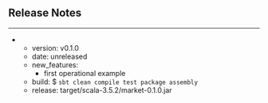 ## Release Notes
---
- - version: v0.1.0
  - date: unreleased
  - new_features:
    - first operational example
  - build: $ `sbt clean compile test package assembly`
  - release: target/scala-3.5.2/market-0.1.0.jar


